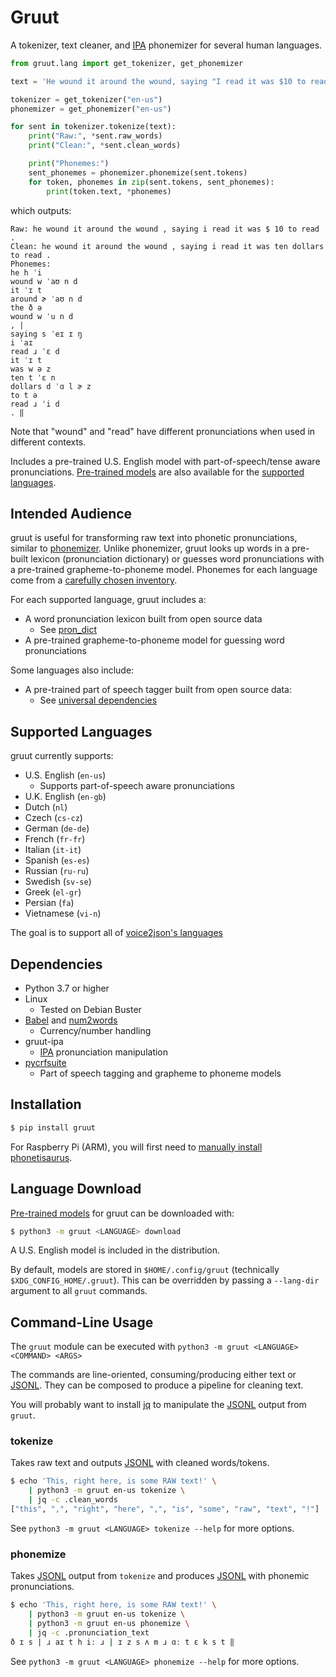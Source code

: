 # Gruut

A tokenizer, text cleaner, and [IPA](https://en.wikipedia.org/wiki/International_Phonetic_Alphabet) phonemizer for several human languages.

```python
from gruut.lang import get_tokenizer, get_phonemizer

text = 'He wound it around the wound, saying "I read it was $10 to read."'

tokenizer = get_tokenizer("en-us")
phonemizer = get_phonemizer("en-us")

for sent in tokenizer.tokenize(text):
    print("Raw:", *sent.raw_words)
    print("Clean:", *sent.clean_words)

    print("Phonemes:")
    sent_phonemes = phonemizer.phonemize(sent.tokens)
    for token, phonemes in zip(sent.tokens, sent_phonemes):
        print(token.text, *phonemes)
```

which outputs:

```
Raw: he wound it around the wound , saying i read it was $ 10 to read .
Clean: he wound it around the wound , saying i read it was ten dollars to read .
Phonemes:
he h ˈi
wound w ˈaʊ n d
it ˈɪ t
around ɚ ˈaʊ n d
the ð ə
wound w ˈu n d
, |
saying s ˈeɪ ɪ ŋ
i ˈaɪ
read ɹ ˈɛ d
it ˈɪ t
was w ə z
ten t ˈɛ n
dollars d ˈɑ l ɚ z
to t ə
read ɹ ˈi d
. ‖
```

Note that "wound" and "read" have different pronunciations when used in different contexts.

Includes a pre-trained U.S. English model with part-of-speech/tense aware pronunciations.
[Pre-trained models](https://github.com/rhasspy/gruut/releases/tag/v1.0.0) are also available for the [supported languages](#support-languages).

## Intended Audience

gruut is useful for transforming raw text into phonetic pronunciations, similar to [phonemizer](https://github.com/bootphon/phonemizer). Unlike phonemizer, gruut looks up words in a pre-built lexicon (pronunciation dictionary) or guesses word pronunciations with a pre-trained grapheme-to-phoneme model. Phonemes for each language come from a [carefully chosen inventory](https://en.wikipedia.org/wiki/Template:Language_phonologies).

For each supported language, gruut includes a:

* A word pronunciation lexicon built from open source data
    * See [pron_dict](https://github.com/Kyubyong/pron_dictionaries)
* A pre-trained grapheme-to-phoneme model for guessing word pronunciations

Some languages also include:

* A pre-trained part of speech tagger built from open source data:
    * See [universal dependencies](https://universaldependencies.org/)

## Supported Languages

gruut currently supports:

* U.S. English (`en-us`)
   * Supports part-of-speech aware pronunciations
* U.K. English (`en-gb`)
* Dutch (`nl`)
* Czech (`cs-cz`)
* German (`de-de`)
* French (`fr-fr`)
* Italian (`it-it`)
* Spanish (`es-es`)
* Russian (`ru-ru`)
* Swedish (`sv-se`)
* Greek (`el-gr`)
* Persian (`fa`)
* Vietnamese (`vi-n`)

The goal is to support all of [voice2json's languages](https://github.com/synesthesiam/voice2json-profiles#supported-languages)

## Dependencies

* Python 3.7 or higher
* Linux
    * Tested on Debian Buster
* [Babel](https://pypi.org/project/Babel/) and [num2words](https://pypi.org/project/num2words/)
    * Currency/number handling
* gruut-ipa
    * [IPA](https://en.wikipedia.org/wiki/International_Phonetic_Alphabet) pronunciation manipulation
* [pycrfsuite](https://github.com/scrapinghub/python-crfsuite)
    * Part of speech tagging and grapheme to phoneme models

## Installation

```sh
$ pip install gruut
```

For Raspberry Pi (ARM), you will first need to [manually install phonetisaurus](https://github.com/rhasspy/phonetisaurus-pypi/releases).

## Language Download

[Pre-trained models](https://github.com/rhasspy/gruut/releases/tag/v0.8.0) for gruut can be downloaded with:

```sh
$ python3 -m gruut <LANGUAGE> download
```

A U.S. English model is included in the distribution.

By default, models are stored in `$HOME/.config/gruut` (technically `$XDG_CONFIG_HOME/.gruut`). This can be overridden by passing a `--lang-dir` argument to all `gruut` commands.

## Command-Line Usage

The `gruut` module can be executed with `python3 -m gruut <LANGUAGE> <COMMAND> <ARGS>`

The commands are line-oriented, consuming/producing either text or [JSONL](https://jsonlines.org/).
They can be composed to produce a pipeline for cleaning text.

You will probably want to install [jq](https://stedolan.github.io/jq/) to manipulate the [JSONL](https://jsonlines.org/) output from `gruut`.

### tokenize

Takes raw text and outputs [JSONL](https://jsonlines.org/) with cleaned words/tokens.

```sh
$ echo 'This, right here, is some RAW text!' \
    | python3 -m gruut en-us tokenize \
    | jq -c .clean_words
["this", ",", "right", "here", ",", "is", "some", "raw", "text", "!"]
```

See `python3 -m gruut <LANGUAGE> tokenize --help` for more options.

### phonemize

Takes [JSONL](https://jsonlines.org/) output from `tokenize` and produces [JSONL](https://jsonlines.org/) with phonemic pronunciations.

```sh
$ echo 'This, right here, is some RAW text!' \
    | python3 -m gruut en-us tokenize \
    | python3 -m gruut en-us phonemize \
    | jq -c .pronunciation_text
ð ɪ s | ɹ aɪ t h iː ɹ | ɪ z s ʌ m ɹ ɑː t ɛ k s t ‖
```

See `python3 -m gruut <LANGUAGE> phonemize --help` for more options.
